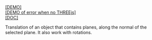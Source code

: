 [[DEMO]](http://me.jonathanlurie.fr/PlaneShifter/examples/index.html)  
[[DEMO of error when no THREEjs]](http://me.jonathanlurie.fr/PlaneShifter/examples/bad.html)  
[[DOC]](http://me.jonathanlurie.fr/PlaneShifter/doc/index.html)

Translation of an object that contains planes, along the normal of the selected plane. It also work with rotations.
